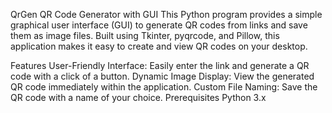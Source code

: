 QrGen
QR Code Generator with GUI
This Python program provides a simple graphical user interface (GUI) to generate QR codes from links and save them as image files. Built using Tkinter, pyqrcode, and Pillow, this application makes it easy to create and view QR codes on your desktop.

Features
User-Friendly Interface: Easily enter the link and generate a QR code with a click of a button.
Dynamic Image Display: View the generated QR code immediately within the application.
Custom File Naming: Save the QR code with a name of your choice.
Prerequisites
Python 3.x
